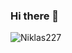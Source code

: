 ### Hi there 👋

<p> <img src="https://komarev.com/ghpvc/?username=Niklas227&label=Profile%20views&color=green&style=flat" alt="Niklas227"/></p>


<!--
**Niklas227/Niklas227** is a ✨ _special_ ✨ repository because its `README.md` (this file) appears on your GitHub profile.

Here are some ideas to get you started:

- 🔭 I’m currently working on ...
- 🌱 I’m currently learning ...
- 👯 I’m looking to collaborate on ...
- 🤔 I’m looking for help with ...
- 💬 Ask me about ...
- 📫 How to reach me: ...
- 😄 Pronouns: ...
- ⚡ Fun fact: ...
-->
